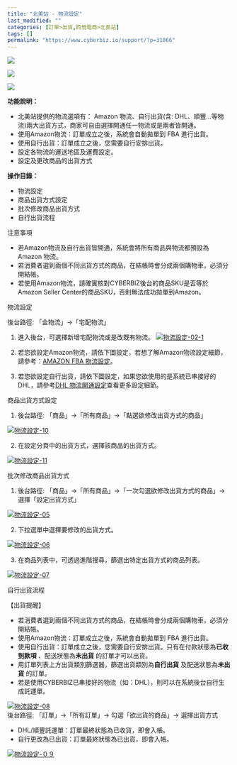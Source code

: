 ```yaml
---
title: "北美站 - 物流設定"
last_modified: ""
categories: [訂單>出貨,跨境電商>北美站]
tags: []
permalink: "https://www.cyberbiz.io/support/?p=31066"
---
```


![](https://www.cyberbiz.io/support/wp-content/uploads/2021/09/wp-主視覺bar-1024x321.png)

![](https://www.cyberbiz.io/support/wp-content/uploads/適用站別.png)

[![](https://www.cyberbiz.io/support/wp-content/uploads/北美站.png)](https://www.cyberbiz.io/support/?page_id=9206)

**功能說明：**  

* 北美站提供的物流選項有： Amazon 物流、自行出貨(含: DHL、順豐...等物流)兩大出貨方式，商家可自由選擇開通任一物流或是兩者皆開通。
* 使用Amazon物流：訂單成立之後，系統會自動拋單到 FBA 進行出貨。
* 使用自行出貨：訂單成立之後，您需要自行安排出貨。
* 設定各物流的運送地區及運費設定。
* 設定及更改商品的出貨方式

**操作目錄：**

* 物流設定
* 商品出貨方式設定
* 批次修改商品出貨方式
* 自行出貨流程

注意事項  

* 若Amazon物流及自行出貨皆開通，系統會將所有商品與物流都預設為 Amazon 物流。
* 若消費者選到兩個不同出貨方式的商品，在結帳時會分成兩個購物車，必須分開結帳。
* 若使用Amazon物流，請確實核對CYBERBIZ後台的商品SKU是否等於Amazon Seller Center的商品SKU，否則無法成功拋單到Amazon。 


物流設定  

後台路徑: 「金物流」→「宅配物流」  


1. 進入後台，可選擇新增宅配物流或是改既有物流。 [![物流設定-02-1](https://www.cyberbiz.io/support/wp-content/uploads/北美站-物流設定01.png)](https://www.cyberbiz.io/support/wp-content/uploads/北美站-物流設定01.png)


2. 若您欲設定Amazon物流，請依下圖設定，若想了解Amazon物流設定細節，請參考：[AMAZON FBA 物流設定](https://www.cyberbiz.io/support/?p=20676)。 


3. 若您欲設定自行出貨，請依下圖設定，如果您欲使用的是系統已串接好的DHL，請參考[DHL 物流開通設定](https://www.cyberbiz.io/support/?p=29664)查看更多設定細節。 


商品出貨方式設定  


1. 後台路徑: 「商品」→「所有商品」→「點選欲修改出貨方式的商品」   

[![物流設定-10](https://www.cyberbiz.io/support/wp-content/uploads/物流設定-10.jpg)](https://www.cyberbiz.io/support/wp-content/uploads/物流設定-10.jpg)



2. 在設定分頁中的出貨方式，選擇該商品的出貨方式。   

[![物流設定-11](https://www.cyberbiz.io/support/wp-content/uploads/物流設定-11.jpg)](https://www.cyberbiz.io/support/wp-content/uploads/物流設定-11.jpg)



批次修改商品出貨方式  


1. 後台路徑: 「商品」→「所有商品」→「一次勾選欲修改出貨方式的商品」→選擇「設定出貨方式」   

[![物流設定-05](https://www.cyberbiz.io/support/wp-content/uploads/物流設定-05.jpg)](https://www.cyberbiz.io/support/wp-content/uploads/物流設定-05.jpg)



2. 下拉選單中選擇要修改的出貨方式。   

[![物流設定-06](https://www.cyberbiz.io/support/wp-content/uploads/物流設定-06.jpg)](https://www.cyberbiz.io/support/wp-content/uploads/物流設定-06.jpg)



3. 在商品列表中，可透過進階搜尋，篩選出特定出貨方式的商品列表。   

[![物流設定-07](https://www.cyberbiz.io/support/wp-content/uploads/物流設定-07.jpg)](https://www.cyberbiz.io/support/wp-content/uploads/物流設定-07.jpg)



自行出貨流程  

【出貨提醒】  


* 若消費者選到兩個不同出貨方式的商品，在結帳時會分成兩個購物車，必須分開結帳。
* 使用Amazon物流：訂單成立之後，系統會自動拋單到 FBA 進行出貨。
* 使用自行出貨：訂單成立之後，您需要自行安排出貨。只有在付款狀態為**已收到款項** 、配送狀態為**未出貨** 的訂單才可以出貨。
* 用訂單列表上方出貨類別篩選器，篩選出貨類別為**自行出貨** 及配送狀態為**未出貨** 的訂單。 
* 若是使用CYBERBIZ已串接好的物流（如：DHL），則可以在系統後台自行生成託運單。 

[![物流設定-08](https://www.cyberbiz.io/support/wp-content/uploads/物流設定-08.jpg)](https://www.cyberbiz.io/support/wp-content/uploads/物流設定-08.jpg)  
後台路徑: 「訂單」→「所有訂單」→ 勾選「欲出貨的商品」→ 選擇出貨方式  

* DHL/順豐託運單：訂單最終狀態為已收貨，即會入帳。
* 自行更改為已出貨：訂單最終狀態為已出貨，即會入帳。

[![物流設定-０９](https://www.cyberbiz.io/support/wp-content/uploads/物流設定-０９.jpg)](https://www.cyberbiz.io/support/wp-content/uploads/物流設定-０９.jpg)  

